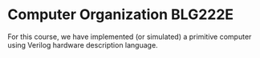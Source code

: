 # Computer Organization BLG222E
For this course, we have implemented (or simulated) a primitive computer using Verilog hardware description language.
